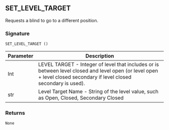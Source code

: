 ## SET\_LEVEL\_TARGET

Requests a blind to go to a different position.


### Signature

`SET_LEVEL_TARGET ()`


| Parameter | Description |
| --- | --- |
| Int | LEVEL TARGET - Integer of level that includes or is between level closed and level open (or level open  + level closed secondary if level closed secondary is used). |
| str | Level Target Name - String of the level value, such as Open, Closed, Secondary Closed |


### Returns

`None`

